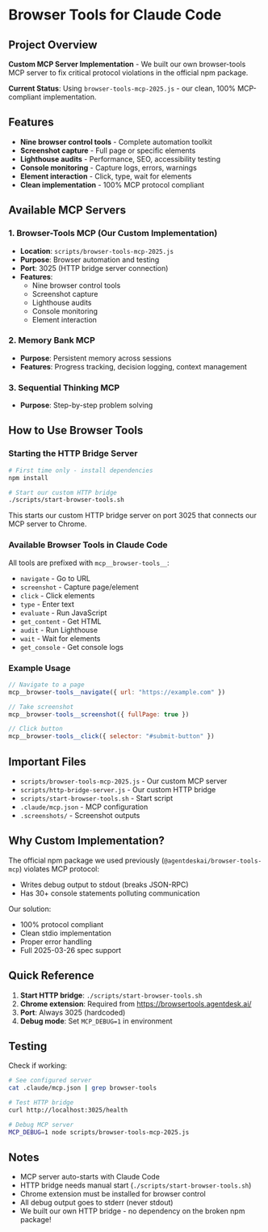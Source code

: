 # Browser Tools for Claude Code

## Project Overview

**Custom MCP Server Implementation** - We built our own browser-tools MCP server to fix critical protocol violations in the official npm package.

**Current Status**: Using `browser-tools-mcp-2025.js` - our clean, 100% MCP-compliant implementation.

## Features

- **Nine browser control tools** - Complete automation toolkit
- **Screenshot capture** - Full page or specific elements
- **Lighthouse audits** - Performance, SEO, accessibility testing
- **Console monitoring** - Capture logs, errors, warnings
- **Element interaction** - Click, type, wait for elements
- **Clean implementation** - 100% MCP protocol compliant

## Available MCP Servers

### 1. Browser-Tools MCP (Our Custom Implementation)
- **Location**: `scripts/browser-tools-mcp-2025.js`
- **Purpose**: Browser automation and testing
- **Port**: 3025 (HTTP bridge server connection)
- **Features**:
  - Nine browser control tools
  - Screenshot capture
  - Lighthouse audits
  - Console monitoring
  - Element interaction

### 2. Memory Bank MCP
- **Purpose**: Persistent memory across sessions
- **Features**: Progress tracking, decision logging, context management

### 3. Sequential Thinking MCP
- **Purpose**: Step-by-step problem solving

## How to Use Browser Tools

### Starting the HTTP Bridge Server

```bash
# First time only - install dependencies
npm install

# Start our custom HTTP bridge
./scripts/start-browser-tools.sh
```

This starts our custom HTTP bridge server on port 3025 that connects our MCP server to Chrome.

### Available Browser Tools in Claude Code

All tools are prefixed with `mcp__browser-tools__`:

- `navigate` - Go to URL
- `screenshot` - Capture page/element
- `click` - Click elements
- `type` - Enter text
- `evaluate` - Run JavaScript
- `get_content` - Get HTML
- `audit` - Run Lighthouse
- `wait` - Wait for elements
- `get_console` - Get console logs

### Example Usage

```javascript
// Navigate to a page
mcp__browser-tools__navigate({ url: "https://example.com" })

// Take screenshot
mcp__browser-tools__screenshot({ fullPage: true })

// Click button
mcp__browser-tools__click({ selector: "#submit-button" })
```

## Important Files

- `scripts/browser-tools-mcp-2025.js` - Our custom MCP server
- `scripts/http-bridge-server.js` - Our custom HTTP bridge
- `scripts/start-browser-tools.sh` - Start script
- `.claude/mcp.json` - MCP configuration
- `.screenshots/` - Screenshot outputs

## Why Custom Implementation?

The official npm package we used previously (`@agentdeskai/browser-tools-mcp`) violates MCP protocol:
- Writes debug output to stdout (breaks JSON-RPC)
- Has 30+ console statements polluting communication

Our solution:
- 100% protocol compliant
- Clean stdio implementation
- Proper error handling
- Full 2025-03-26 spec support

## Quick Reference

1. **Start HTTP bridge**: `./scripts/start-browser-tools.sh`
2. **Chrome extension**: Required from https://browsertools.agentdesk.ai/
3. **Port**: Always 3025 (hardcoded)
4. **Debug mode**: Set `MCP_DEBUG=1` in environment

## Testing

Check if working:
```bash
# See configured server
cat .claude/mcp.json | grep browser-tools

# Test HTTP bridge
curl http://localhost:3025/health

# Debug MCP server
MCP_DEBUG=1 node scripts/browser-tools-mcp-2025.js
```

## Notes

- MCP server auto-starts with Claude Code
- HTTP bridge needs manual start (`./scripts/start-browser-tools.sh`)
- Chrome extension must be installed for browser control
- All debug output goes to stderr (never stdout)
- We built our own HTTP bridge - no dependency on the broken npm package!
